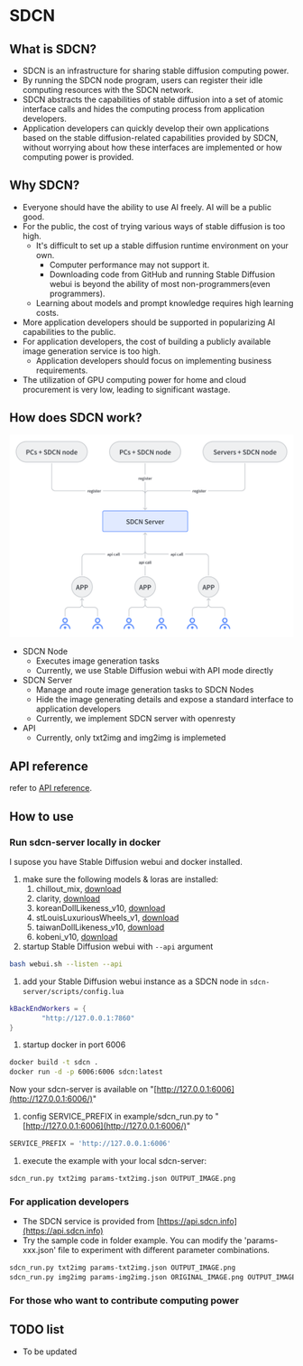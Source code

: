 # SDCN

## **What is SDCN?**

- SDCN is an infrastructure for sharing stable diffusion computing power.
- By running the SDCN node program, users can register their idle computing resources with the SDCN network.
- SDCN abstracts the capabilities of stable diffusion into a set of atomic interface calls and hides the computing process from application developers.
- Application developers can quickly develop their own applications based on the stable diffusion-related capabilities provided by SDCN, without worrying about how these interfaces are implemented or how computing power is provided.

## **Why SDCN?**

- Everyone should have the ability to use AI freely. AI will be a public good.
- For the public, the cost of trying various ways of stable diffusion is too high.
    - It's difficult to set up a stable diffusion runtime environment on your own.
        - Computer performance may not support it.
        - Downloading code from GitHub and running Stable Diffusion webui is beyond the ability of most non-programmers(even programmers).
    - Learning about models and prompt knowledge requires high learning costs.
- More application developers should be supported in popularizing AI capabilities to the public.
- For application developers, the cost of building a publicly available image generation service is too high.
    - Application developers should focus on implementing business requirements.
- The utilization of GPU computing power for home and cloud procurement is very low, leading to significant wastage.

## **How does SDCN work?**

![SDCN structure](imgs/sdcn_structure_image.png)

- SDCN Node
  - Executes image generation tasks
  - Currently, we use Stable Diffusion webui with API mode directly
- SDCN Server
  - Manage and route image generation tasks to SDCN Nodes
  - Hide the image generating details and expose a standard interface to application developers
  - Currently, we implement SDCN server with openresty
- API
  - Currently, only txt2img and img2img is implemeted

## **API reference**
refer to [API reference](doc/api.md).

## **How to use**

### Run sdcn-server locally in docker

I supose you have Stable Diffusion webui and docker installed.

1. make sure the following models & loras are installed:
    1. chillout_mix, [download](https://civitai.com/api/download/models/11745)
    2. clarity, [download](https://civitai.com/api/download/models/13128)
    3. koreanDollLikeness_v10, [download](https://civitai.com/api/download/models/8750)
    4. stLouisLuxuriousWheels_v1, [download](https://civitai.com/api/download/models/7840)
    5. taiwanDollLikeness_v10, [download](https://civitai.com/api/download/models/9070)
    6. kobeni_v10, [download](https://civitai.com/api/download/models/7852)
2. startup Stable Diffusion webui with `--api` argument 

```bash
bash webui.sh --listen --api
```

1. add your Stable Diffusion webui instance as a SDCN node in `sdcn-server/scripts/config.lua`

```lua
kBackEndWorkers = {
        "http://127.0.0.1:7860"
}
```

1. startup docker in port 6006

```bash
docker build -t sdcn .
docker run -d -p 6006:6006 sdcn:latest
```

Now your sdcn-server is available on "[http://127.0.0.1:6006](http://127.0.0.1:6006/)"

1. config SERVICE_PREFIX in example/sdcn_run.py to "[http://127.0.0.1:6006](http://127.0.0.1:6006/)"

```python
SERVICE_PREFIX = 'http://127.0.0.1:6006'
```

1. execute the example with your local sdcn-server:

```bash
sdcn_run.py txt2img params-txt2img.json OUTPUT_IMAGE.png
```

### For application developers

- The SDCN service is provided from [https://api.sdcn.info](https://api.sdcn.info)
- Try the sample code in folder example. You can modify the 'params-xxx.json' file to experiment with different parameter combinations.

```bash
sdcn_run.py txt2img params-txt2img.json OUTPUT_IMAGE.png
sdcn_run.py img2img params-img2img.json ORIGINAL_IMAGE.png OUTPUT_IMAGE.png
```

### For those who want to contribute computing power

## TODO list

- To be updated
